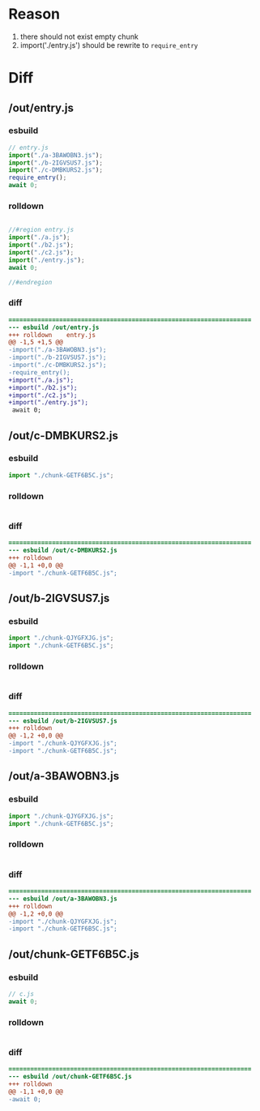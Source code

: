 # Reason
1. there should not exist empty chunk
2. import('./entry.js') should be rewrite to `require_entry`
# Diff
## /out/entry.js
### esbuild
```js
// entry.js
import("./a-3BAWOBN3.js");
import("./b-2IGVSUS7.js");
import("./c-DMBKURS2.js");
require_entry();
await 0;
```
### rolldown
```js

//#region entry.js
import("./a.js");
import("./b2.js");
import("./c2.js");
import("./entry.js");
await 0;

//#endregion
```
### diff
```diff
===================================================================
--- esbuild	/out/entry.js
+++ rolldown	entry.js
@@ -1,5 +1,5 @@
-import("./a-3BAWOBN3.js");
-import("./b-2IGVSUS7.js");
-import("./c-DMBKURS2.js");
-require_entry();
+import("./a.js");
+import("./b2.js");
+import("./c2.js");
+import("./entry.js");
 await 0;

```
## /out/c-DMBKURS2.js
### esbuild
```js
import "./chunk-GETF6B5C.js";
```
### rolldown
```js

```
### diff
```diff
===================================================================
--- esbuild	/out/c-DMBKURS2.js
+++ rolldown	
@@ -1,1 +0,0 @@
-import "./chunk-GETF6B5C.js";

```
## /out/b-2IGVSUS7.js
### esbuild
```js
import "./chunk-QJYGFXJG.js";
import "./chunk-GETF6B5C.js";
```
### rolldown
```js

```
### diff
```diff
===================================================================
--- esbuild	/out/b-2IGVSUS7.js
+++ rolldown	
@@ -1,2 +0,0 @@
-import "./chunk-QJYGFXJG.js";
-import "./chunk-GETF6B5C.js";

```
## /out/a-3BAWOBN3.js
### esbuild
```js
import "./chunk-QJYGFXJG.js";
import "./chunk-GETF6B5C.js";
```
### rolldown
```js

```
### diff
```diff
===================================================================
--- esbuild	/out/a-3BAWOBN3.js
+++ rolldown	
@@ -1,2 +0,0 @@
-import "./chunk-QJYGFXJG.js";
-import "./chunk-GETF6B5C.js";

```
## /out/chunk-GETF6B5C.js
### esbuild
```js
// c.js
await 0;
```
### rolldown
```js

```
### diff
```diff
===================================================================
--- esbuild	/out/chunk-GETF6B5C.js
+++ rolldown	
@@ -1,1 +0,0 @@
-await 0;

```
